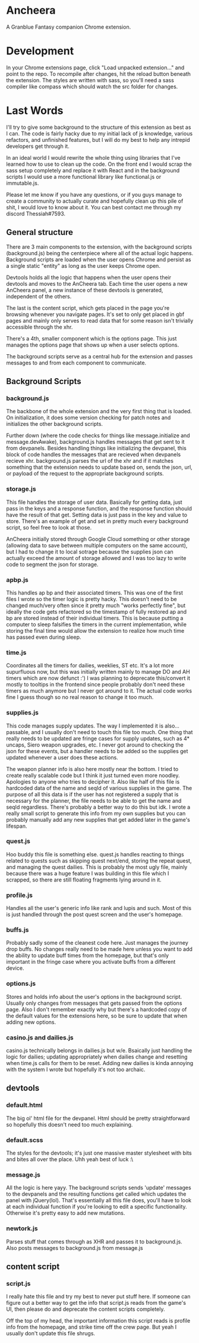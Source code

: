 # Ancheera

A Granblue Fantasy companion Chrome extension.

# Development

In your Chrome extensions page, click "Load unpacked extension..." and point to the repo. To recompile after changes, hit the reload button beneath the extension. The styles are written with sass, so you'll need a sass compiler like compass which should watch the src folder for changes.

# Last Words

I'll try to give some background to the structure of this extension as best as I can. The code is fairly hacky due to my initial lack of js knowledge, various refactors, and unfinished features, but I will do my best to help any intrepid developers get through it.

In an ideal world I would rewrite the whole thing using libraries that I've learned how to use to clean up the code. On the front end I would scrap the sass setup completely and replace it with React and in the background scripts I would use a more functional library like functional.js or immutable.js.

Please let me know if you have any questions, or if you guys manage to create a community to actually curate and hopefully clean up this pile of shit, I would love to know about it. You can best contact me through my discord Thessiah#7593.

## General structure

There are 3 main components to the extension, with the background scripts (background.js) being the centerpiece where all of the actual logic happens. Background scripts are loaded when the user opens Chrome and persist as a single static "entity" as long as the user keeps Chrome open. 

Devtools holds all the logic that happens when the user opens their devtools and moves to the AnCheera tab. Each time the user opens a new AnCheera panel, a new instance of these devtools is generated, independent of the others.

The last is the content script, which gets placed in the page you're browsing whenever you navigate pages. It's set to only get placed in gbf pages and mainly only serves to read data that for some reason isn't trivially accessible through the xhr.

There's a 4th, smaller component which is the options page. This just manages the options page that shows up when a user selects options.

The background scripts serve as a central hub for the extension and passes messages to and from each component to communicate.

## Background Scripts

### background.js

The backbone of the whole extension and the very first thing that is loaded. On initialization, it does some version checking for patch notes and initializes the other background scripts.

Further down (where the code checks for things like message.initialize and message.devAwake), background.js handles messages that get sent to it from devpanels. Besides handling things like initializing the devpanel, this block of code handles the messages that are recieved when devpanels recieve xhr. background.js parses the url of the xhr and if it matches something that the extension needs to update based on, sends the json, url, or payload of the request to the appropriate background scripts.

### storage.js

This file handles the storage of user data. Basically for getting data, just pass in the keys and a response function, and the response function should have the result of that get. Setting data is just pass in the key and value to store. There's an example of get and set in pretty much every background script, so feel free to look at those.

AnCheera initially stored through Google Cloud something or other storage (allowing data to save between multiple computers on the same account), but I had to change it to local sotrage because the supplies json can actually exceed the amount of storage allowed and I was too lazy to write code to segment the json for storage.

### apbp.js

This handles ap bp and their associated timers. This was one of the first files I wrote so the timer logic is pretty hacky. This doesn't need to be changed much/very often since it pretty much "works perfectly fine", but ideally the code gets refactored so the timestamp of fully restored ap and bp are stored instead of their individual timers. This is because putting a computer to sleep falsifies the timers in the current implementation, while storing the final time would allow the extension to realize how much time has passed even during sleep.

### time.js

Coordinates all the timers for dailies, weeklies, ST etc. It's a lot more supurfluous now, but this was initially written mainly to manage DO and AH timers which are now defunct :') I was planning to deprecate this/convert it mostly to tooltips in the frontend since people probably don't need these timers as much anymore but I never got around to it. The actual code works fine I guess though so no real reason to change it too much.

### supplies.js

This code manages supply updates. The way I implemented it is also... passable, and I usually don't need to touch this file too much. One thing that really needs to be updated are fringe cases for supply updates, such as 4* uncaps, Siero weapon upgrades, etc. I never got around to checking the json for these events, but a handler needs to be added so the supplies get updated whenever a user does these actions.

The weapon planner info is also here mostly near the bottom. I tried to create really scalable code but I think it just turned even more noodley. Apologies to anyone who tries to decipher it. Also like half of this file is hardcoded data of the name and seqId of various supplies in the game. The purpose of all this data is if the user has not registered a supply that is necessary for the planner, the file needs to be able to get the name and seqId regardless. There's probably a better way to do this but idk. I wrote a really small script to generate this info from my own supplies but you can probably manually add any new supplies that get added later in the game's lifespan.

### quest.js

Hoo buddy this file is something else. quest.js handles reacting to things related to quests such as skipping quest next/end, storing the repeat quest, and managing the quest dailies. This is probably the most ugly file, mainly because there was a huge feature I was building in this file which I scrapped, so there are still floating fragments lying around in it.

### profile.js

Handles all the user's generic info like rank and lupis and such. Most of this is just handled through the post quest screen and the user's homepage.

### buffs.js

Probably sadly some of the cleanest code here. Just manages the journey drop buffs. No changes really need to be made here unless you want to add the ability to update buff times from the homepage, but that's only important in the fringe case where you activate buffs from a different device.

### options.js

Stores and holds info about the user's options in the background script. Usually only changes from messages that gets passed from the options page. Also I don't remember exactly why but there's a hardcoded copy of the default values for the extensions here, so be sure to update that when adding new options.

### casino.js and dailies.js

casino.js technically belongs in dailies.js but w/e. Bsaically just handling the logic for dailies; updating appropriately when dailies change and resetting when time.js calls for them to be reset. Adding new dailies is kinda annoying with the system I wrote but hopefully it's not  too archaic.

## devtools

### default.html

The big ol' html file for the devpanel. Html should be pretty straightforward so hopefully this doesn't need too much explaining.

### default.scss

The styles for the devtools; it's just one massive master stylesheet with bits and bites all over the place. Uhh yeah best of luck :\

### message.js

All the logic is here yayy. The background scripts sends 'update' messages to the devpanels and the resulting functions get called which updates the panel with jQuery(lol). That's essentially all this file does, you'll have to look at each individual function if you're looking to edit a specific functionality. Otherwise it's pretty easy to add new mutations.

### newtork.js

Parses stuff that comes through as XHR and passes it to background.js. Also posts messages to background.js from message.js

## content script

### script.js

I really hate this file and try my best to never put stuff here. If someone can figure out a better way to get the info that script.js reads from the game's UI, then please do and deprecate the content scripts completely.

Off the top of my head, the important information this script reads is profile info from the homepage, and strike time off the crew page. But yeah I usually don't update this file shrugs.



